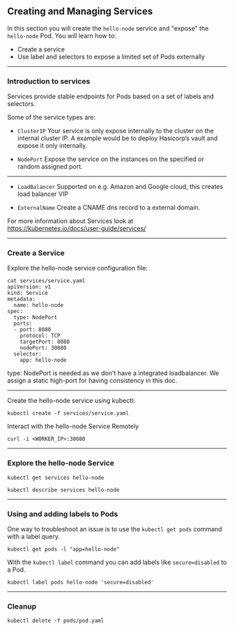 ## Creating and Managing Services

In this section you will create the `hello-node` service and "expose" the `hello-node` Pod. You will learn how to:

* Create a service
* Use label and selectors to expose a limited set of Pods externally

----

### Introduction to services
Services provide stable endpoints for Pods based on a set of labels and selectors.

Some of the service types are:
* `ClusterIP` Your service is only expose internally to the cluster on the internal cluster IP. A example would be to deploy Hasicorp’s vault and expose it only internally.

* `NodePort` Expose the service on the instances on the specified or random assigned port.

----

* `LoadBalancer` Supported on e.g. Amazon and Google cloud, this creates load balancer VIP

* `ExternalName` Create a CNAME dns record to a external domain.

For more information about Services look at https://kubernetes.io/docs/user-guide/services/

----

### Create a Service

Explore the hello-node service configuration file:

```
cat services/service.yaml
apiVersion: v1
kind: Service
metadata:
  name: hello-node
spec:
  type: NodePort
  ports:
  - port: 8080
    protocol: TCP
    targetPort: 8080
    nodePort: 30080
  selector:
    app: hello-node
```

type: NodePort is needed as we don't have a integrated loadbalancer. We assign a static high-port for having consistency in this doc.

----

Create the hello-node service using kubectl:

```
kubectl create -f services/service.yaml
```

Interact with the hello-node Service Remotely

```
curl -i <WORKER_IP>:30080
```

----

### Explore the hello-node Service

```
kubectl get services hello-node
```

```
kubectl describe services hello-node
```

----

### Using and adding labels to Pods

One way to troubleshoot an issue is to use the `kubectl get pods` command with a label query.

```
kubectl get pods -l "app=hello-node"
```

With the `kubectl label` command you can add labels like `secure=disabled` to a Pod.

```
kubectl label pods hello-node 'secure=disabled'
```

----

### Cleanup

```
kubectl delete -f pods/pod.yaml
```